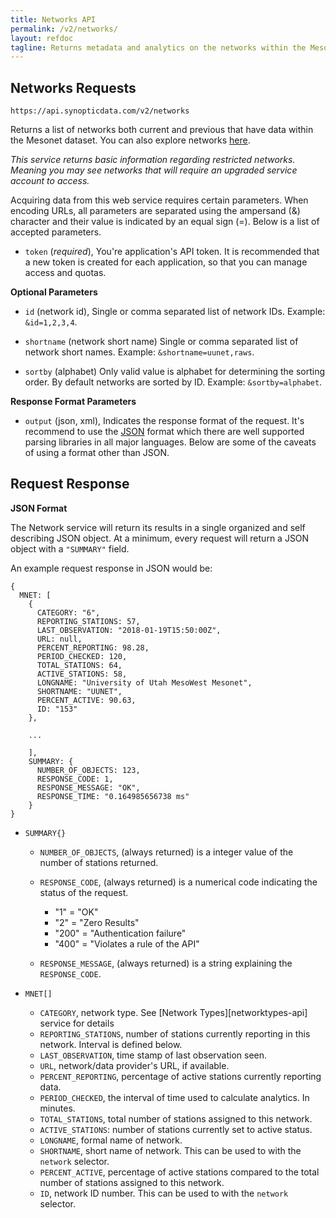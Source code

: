 ```yaml
---
title: Networks API
permalink: /v2/networks/
layout: refdoc
tagline: Returns metadata and analytics on the networks within the Mesonet dataset
---
```


## Networks Requests

```
https://api.synopticdata.com/v2/networks
```

Returns a list of networks both current and previous that have data within the Mesonet dataset. You can also explore networks [here][networks-lookup].

_This service returns basic information regarding restricted networks. Meaning you may see networks that will require an upgraded service account to access._

Acquiring data from this web service requires certain parameters. When encoding URLs, all parameters are separated using the ampersand (&) character and their value is indicated by an equal sign (=). Below is a list of accepted parameters.

* `token` (_required_), You're application's API token. It is recommended that a new token is created for each application, so that you can manage access and quotas.

**Optional Parameters**

* `id` (network id), Single or comma separated list of network IDs. Example: `&id=1,2,3,4`.

* `shortname` (network short name) Single or comma separated list of network short names. Example: `&shortname=uunet,raws`.

* `sortby` (alphabet) Only valid value is alphabet for determining the sorting order. By default networks are sorted by ID. Example: `&sortby=alphabet`.

**Response Format Parameters**

* `output` (json, xml), Indicates the response format of the request. It's recommend to use the [JSON][json] format which there are well supported parsing libraries in all major languages. Below are some of the caveats of using a format other than JSON.

## Request Response

**JSON Format**

The Network service will return its results in a single organized and self describing JSON object. At a minimum, every request will return a JSON object with a `"SUMMARY"` field.

An example request response in JSON would be:

```
{
  MNET: [
    {
      CATEGORY: "6",
      REPORTING_STATIONS: 57,
      LAST_OBSERVATION: "2018-01-19T15:50:00Z",
      URL: null,
      PERCENT_REPORTING: 98.28,
      PERIOD_CHECKED: 120,
      TOTAL_STATIONS: 64,
      ACTIVE_STATIONS: 58,
      LONGNAME: "University of Utah MesoWest Mesonet",
      SHORTNAME: "UUNET",
      PERCENT_ACTIVE: 90.63,
      ID: "153"
    },

    ...

    ],
    SUMMARY: {
      NUMBER_OF_OBJECTS: 123,
      RESPONSE_CODE: 1,
      RESPONSE_MESSAGE: "OK",
      RESPONSE_TIME: "0.164985656738 ms"
    }
}
```

* `SUMMARY{}`

  * `NUMBER_OF_OBJECTS`, (always returned) is a integer value of the number of stations returned.
  * `RESPONSE_CODE`, (always returned) is a numerical code indicating the status of the request.

    * "1" = "OK"
    * "2" = "Zero Results"
    * "200" = "Authentication failure"
    * "400" = "Violates a rule of the API"

  * `RESPONSE_MESSAGE`, (always returned) is a string explaining the `RESPONSE_CODE`.

* `MNET[]`

  * `CATEGORY`, network type. See [Network Types][networktypes-api] service for details
  * `REPORTING_STATIONS`, number of stations currently reporting in this network. Interval is defined below.
  * `LAST_OBSERVATION`, time stamp of last observation seen.
  * `URL`, network/data provider's URL, if available.
  * `PERCENT_REPORTING`, percentage of active stations currently reporting data.
  * `PERIOD_CHECKED`, the interval of time used to calculate analytics. In minutes.
  * `TOTAL_STATIONS`, total number of stations assigned to this network.
  * `ACTIVE_STATIONS`: number of stations currently set to active status.
  * `LONGNAME`, formal name of network.
  * `SHORTNAME`, short name of network. This can be used to with the `network` selector.
  * `PERCENT_ACTIVE`, percentage of active stations compared to the total number of stations assigned to this network.
  * `ID`, network ID number. This can be used to with the `network` selector.

<!-- References & URLs -->

[networks-lookup]: https://synopticlabs.org/demos/lookup/?lookup=variables
[json]: http://json.org/
